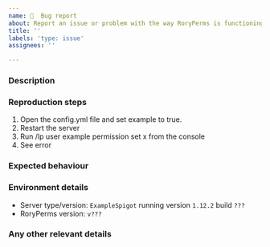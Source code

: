 ```yaml
---
name: 🐛 ​ Bug report
about: Report an issue or problem with the way RoryPerms is functioning.
title: ''
labels: 'type: issue'
assignees: ''

---
```


<!-- Before going any further, please check to see if your problem is fixed by updating to a newer version. The latest development builds can be obtained from https://luckperms.net/download -->

### Description
<!-- Please provide a short description of the issue in the space below. -->


### Reproduction steps
<!-- Please provide a clear list of steps we should follow in order to reproduce your issue in the space below. -->

1. Open the config.yml file and set example to true.
2. Restart the server
3. Run /lp user example permission set x from the console
4. See error


### Expected behaviour
<!-- Please provide a description of what you expected to happen. -->


### Environment details
<!-- Please provide details of your server environment in the space below. -->

* Server type/version: `ExampleSpigot` running version `1.12.2` build `???`
* RoryPerms version: `v???`

<!-- If you think it would be helpful, please also include a "pastebin" of any relevant config files or log output. You should use https://gist.github.com/ to upload, then include the link below. -->


### Any other relevant details
<!-- Please include any other relevant details in the space below. -->

